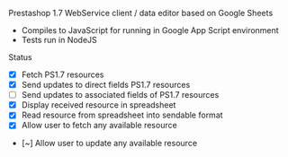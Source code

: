 Prestashop 1.7 WebService client / data editor based on Google Sheets
- Compiles to JavaScript for running in Google App Script environment
- Tests run in NodeJS

Status

- [x] Fetch PS1.7 resources
- [x] Send updates to direct fields PS1.7 resources
- [ ] Send updates to associated fields of PS1.7 resources
- [X] Display received resource in spreadsheet
- [X] Read resource from spreadsheet into sendable format
- [X] Allow user to fetch any available resource
- [~] Allow user to update any available resource
